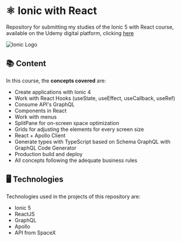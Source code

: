 # ⚛️ Ionic with React

Repository for submitting my studies of the Ionic 5 with React course, available on the Udemy digital platform, clicking [here](https://www.udemy.com/course/ionic-react-graphql/)

![Ionic Logo](https://upload.wikimedia.org/wikipedia/commons/thumb/2/24/Ionic-logo-landscape.svg/1200px-Ionic-logo-landscape.svg.png)

## 📚 Content
In this course, the **concepts covered** are:
- Create applications with Ionic 4
- Work with React Hooks (useState, useEffect, useCallback, useRef)
- Consume API's GraphQL
- Components in React
- Work with menus
- SplitPane for on-screen space optimization
- Grids for adjusting the elements for every screen size
- React + Apollo Client
- Generate types with TypeScript based on Schema GraphQL with GraphQL Code Generator
- Production build and deploy
- All concepts following the adequate business rules

## 🖥️ Technologies
Technologies used in the projects of this repository are:
- Ionic 5
- ReactJS
- GraphQL
- Apollo
- API from SpaceX
